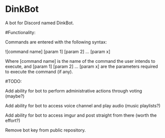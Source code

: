 # DinkBot
A bot for Discord named DinkBot.

#Functionality:

Commands are entered with the following syntax: 

![command name] [param 1] [param 2] ... [param x] 

Where [command name] is the name of the command the user intends to execute, and [param 1] [param 2] ... [param x] are the parameters required to execute the command (if any).

#TODO:

Add ability for bot to perform administrative actions through voting (maybe?) 

Add ability for bot to access voice channel and play audio (music playlists?) 

Add ability for bot to access imgur and post straight from there (worth the effort?) 

Remove bot key from public repository.
